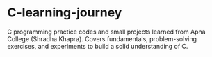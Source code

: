# C-learning-journey
C programming practice codes and small projects learned from Apna College (Shradha Khapra). Covers fundamentals, problem-solving exercises, and experiments to build a solid understanding of C.
